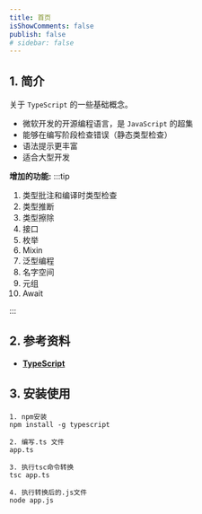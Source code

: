 ```yaml
---
title: 首页
isShowComments: false
publish: false
# sidebar: false
---
```


## 1. 简介

关于 `TypeScript` 的一些基础概念。

- 微软开发的开源编程语言，是 `JavaScript` 的超集
- 能够在编写阶段检查错误（静态类型检查）
- 语法提示更丰富
- 适合大型开发

**增加的功能:**
:::tip

1. 类型批注和编译时类型检查
2. 类型推断
3. 类型擦除
4. 接口
5. 枚举
6. Mixin
7. 泛型编程
8. 名字空间
9. 元组
10. Await

:::

## 2. 参考资料

- [ **TypeScript** ](https://www.typescriptlang.org/zh/docs/)

## 3. 安装使用

```shell
1. npm安装
npm install -g typescript

2. 编写.ts 文件
app.ts

3. 执行tsc命令转换
tsc app.ts

4. 执行转换后的.js文件
node app.js
```
